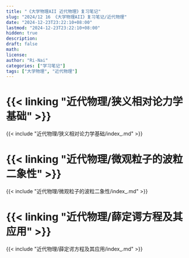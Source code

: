 ```yaml
---
title: "《大学物理AII 近代物理》复习笔记"
slug: "2024/12 16 《大学物理AII》复习笔记/近代物理"
date: "2024-12-23T23:22:10+08:00"
lastmod: "2024-12-23T23:22:10+08:00"
hidden: true
description:
draft: false
math:
license:
author: "Ri-Nai"
categories: ["学习笔记"]
tags: ["大学物理", "近代物理"]
---
```

# {{< linking "近代物理/狭义相对论力学基础" >}}
{{< include "近代物理/狭义相对论力学基础/index_.md" >}}

# {{< linking "近代物理/微观粒子的波粒二象性" >}}
{{< include "近代物理/微观粒子的波粒二象性/index_.md" >}}

# {{< linking "近代物理/薛定谔方程及其应用" >}}
{{< include "近代物理/薛定谔方程及其应用/index_.md" >}}
